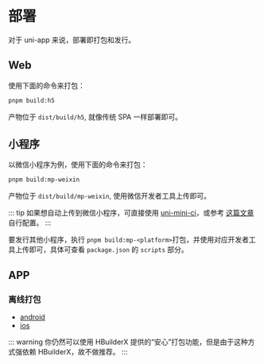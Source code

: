# 部署

对于 uni-app 来说，部署即打包和发行。

## Web

使用下面的命令来打包：

```bash
pnpm build:h5
```

产物位于 `dist/build/h5`, 就像传统 SPA 一样部署即可。

## 小程序

以微信小程序为例，使用下面的命令来打包：

```bash
pnpm build:mp-weixin
```

产物位于 `dist/build/mp-weixin`, 使用微信开发者工具上传即可。

::: tip
如果想自动上传到微信小程序，可直接使用 [uni-mini-ci](https://www.npmjs.com/package/uni-mini-ci)，或参考 [这篇文章](https://juejin.cn/post/7272316909051346959) 自行配置。
:::

要发行其他小程序，执行 `pnpm build:mp-<platform>`打包，并使用对应开发者工具上传即可，具体可查看 `package.json` 的 `scripts` 部分。

## APP

### 离线打包

- [android](https://nativesupport.dcloud.net.cn/AppDocs/usesdk/android.html)
- [ios](https://nativesupport.dcloud.net.cn/AppDocs/usesdk/ios.html)

::: warning
你仍然可以使用 HBuilderX 提供的“安心”打包功能，但是由于这种方式强依赖 HBuilderX，故不做推荐。
:::
